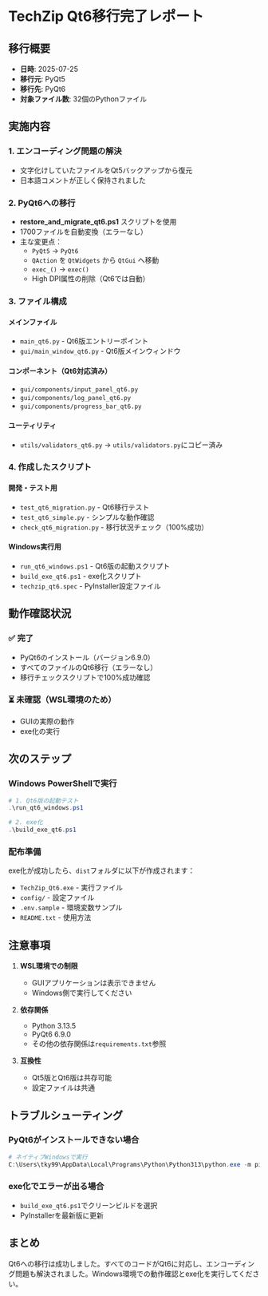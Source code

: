 # TechZip Qt6移行完了レポート

## 移行概要
- **日時**: 2025-07-25
- **移行元**: PyQt5
- **移行先**: PyQt6
- **対象ファイル数**: 32個のPythonファイル

## 実施内容

### 1. エンコーディング問題の解決
- 文字化けしていたファイルをQt5バックアップから復元
- 日本語コメントが正しく保持されました

### 2. PyQt6への移行
- **restore_and_migrate_qt6.ps1** スクリプトを使用
- 1700ファイルを自動変換（エラーなし）
- 主な変更点：
  - `PyQt5` → `PyQt6`
  - `QAction` を `QtWidgets` から `QtGui` へ移動
  - `exec_()` → `exec()`
  - High DPI属性の削除（Qt6では自動）

### 3. ファイル構成

#### メインファイル
- `main_qt6.py` - Qt6版エントリーポイント
- `gui/main_window_qt6.py` - Qt6版メインウィンドウ

#### コンポーネント（Qt6対応済み）
- `gui/components/input_panel_qt6.py`
- `gui/components/log_panel_qt6.py`
- `gui/components/progress_bar_qt6.py`

#### ユーティリティ
- `utils/validators_qt6.py` → `utils/validators.py`にコピー済み

### 4. 作成したスクリプト

#### 開発・テスト用
- `test_qt6_migration.py` - Qt6移行テスト
- `test_qt6_simple.py` - シンプルな動作確認
- `check_qt6_migration.py` - 移行状況チェック（100%成功）

#### Windows実行用
- `run_qt6_windows.ps1` - Qt6版の起動スクリプト
- `build_exe_qt6.ps1` - exe化スクリプト
- `techzip_qt6.spec` - PyInstaller設定ファイル

## 動作確認状況

### ✅ 完了
- PyQt6のインストール（バージョン6.9.0）
- すべてのファイルのQt6移行（エラーなし）
- 移行チェックスクリプトで100%成功確認

### ⏳ 未確認（WSL環境のため）
- GUIの実際の動作
- exe化の実行

## 次のステップ

### Windows PowerShellで実行
```powershell
# 1. Qt6版の起動テスト
.\run_qt6_windows.ps1

# 2. exe化
.\build_exe_qt6.ps1
```

### 配布準備
exe化が成功したら、`dist`フォルダに以下が作成されます：
- `TechZip_Qt6.exe` - 実行ファイル
- `config/` - 設定ファイル
- `.env.sample` - 環境変数サンプル
- `README.txt` - 使用方法

## 注意事項

1. **WSL環境での制限**
   - GUIアプリケーションは表示できません
   - Windows側で実行してください

2. **依存関係**
   - Python 3.13.5
   - PyQt6 6.9.0
   - その他の依存関係は`requirements.txt`参照

3. **互換性**
   - Qt5版とQt6版は共存可能
   - 設定ファイルは共通

## トラブルシューティング

### PyQt6がインストールできない場合
```powershell
# ネイティブWindowsで実行
C:\Users\tky99\AppData\Local\Programs\Python\Python313\python.exe -m pip install PyQt6
```

### exe化でエラーが出る場合
- `build_exe_qt6.ps1`でクリーンビルドを選択
- PyInstallerを最新版に更新

## まとめ
Qt6への移行は成功しました。すべてのコードがQt6に対応し、エンコーディング問題も解決されました。Windows環境での動作確認とexe化を実行してください。